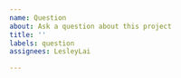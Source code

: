 ```yaml
---
name: Question
about: Ask a question about this project
title: ''
labels: question
assignees: LesleyLai

---
```



